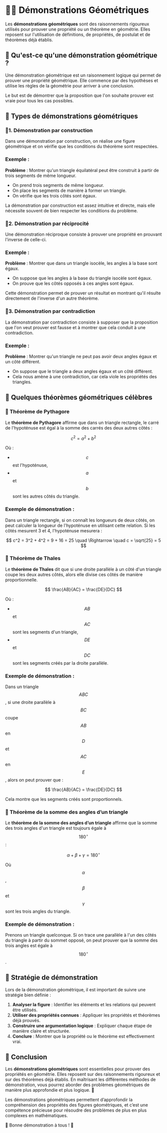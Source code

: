 


# 🧑‍🏫 Démonstrations Géométriques

Les **démonstrations géométriques** sont des raisonnements rigoureux utilisés pour prouver une propriété ou un théorème en géométrie. Elles reposent sur l'utilisation de définitions, de propriétés, de postulat et de théorèmes déjà établis.



## 🔹 Qu'est-ce qu'une démonstration géométrique ?

Une démonstration géométrique est un raisonnement logique qui permet de prouver une propriété géométrique. Elle commence par des hypothèses et utilise les règles de la géométrie pour arriver à une conclusion.

Le but est de démontrer que la proposition que l'on souhaite prouver est vraie pour tous les cas possibles.



## 🔸 Types de démonstrations géométriques

### 🔸1. **Démonstration par construction**

Dans une démonstration par construction, on réalise une figure géométrique et on vérifie que les conditions du théorème sont respectées.

### Exemple :

**Problème** : Montrer qu'un triangle équilatéral peut être construit à partir de trois segments de même longueur.

- On prend trois segments de même longueur.
- On place les segments de manière à former un triangle.
- On vérifie que les trois côtés sont égaux.

La démonstration par construction est assez intuitive et directe, mais elle nécessite souvent de bien respecter les conditions du problème.



### 🔸2. **Démonstration par réciprocité**

Une démonstration réciproque consiste à prouver une propriété en prouvant l'inverse de celle-ci. 

### Exemple :

**Problème** : Montrer que dans un triangle isocèle, les angles à la base sont égaux.

- On suppose que les angles à la base du triangle isocèle sont égaux.
- On prouve que les côtés opposés à ces angles sont égaux.

Cette démonstration permet de prouver un résultat en montrant qu'il résulte directement de l'inverse d'un autre théorème.



### 🔸3. **Démonstration par contradiction**

La démonstration par contradiction consiste à supposer que la proposition que l'on veut prouver est fausse et à montrer que cela conduit à une contradiction.

### Exemple :

**Problème** : Montrer qu'un triangle ne peut pas avoir deux angles égaux et un côté différent.

- On suppose que le triangle a deux angles égaux et un côté différent.
- Cela nous amène à une contradiction, car cela viole les propriétés des triangles.



## 🔹 Quelques théorèmes géométriques célèbres

### 🔸 Théorème de Pythagore

Le **théorème de Pythagore** affirme que dans un triangle rectangle, le carré de l'hypoténuse est égal à la somme des carrés des deux autres côtés :

$$
c^2 = a^2 + b^2
$$

Où :
- $$c$$ est l'hypoténuse,
- $$a$$ et $$b$$ sont les autres côtés du triangle.

### Exemple de démonstration :
Dans un triangle rectangle, si on connaît les longueurs de deux côtés, on peut calculer la longueur de l'hypoténuse en utilisant cette relation. Si les côtés mesurent 3 et 4, l'hypoténuse mesurera :

$$
c^2 = 3^2 + 4^2 = 9 + 16 = 25 \quad \Rightarrow \quad c = \sqrt{25} = 5
$$



### 🔸 Théorème de Thales

Le **théorème de Thales** dit que si une droite parallèle à un côté d'un triangle coupe les deux autres côtés, alors elle divise ces côtés de manière proportionnelle.

$$
\frac{AB}{AC} = \frac{DE}{DC}
$$

Où :
- $$AB$$ et $$AC$$ sont les segments d'un triangle,
- $$DE$$ et $$DC$$ sont les segments créés par la droite parallèle.

### Exemple de démonstration :

Dans un triangle $$ABC$$, si une droite parallèle à $$BC$$ coupe $$AB$$ en $$D$$ et $$AC$$ en $$E$$, alors on peut prouver que :

$$
\frac{AB}{AC} = \frac{DE}{DC}
$$

Cela montre que les segments créés sont proportionnels.



### 🔸 Théorème de la somme des angles d’un triangle

Le **théorème de la somme des angles d’un triangle** affirme que la somme des trois angles d'un triangle est toujours égale à $$180^\circ$$ :

$$
\alpha + \beta + \gamma = 180^\circ
$$

Où $$\alpha$$, $$\beta$$ et $$\gamma$$ sont les trois angles du triangle.

### Exemple de démonstration :
Prenons un triangle quelconque. Si on trace une parallèle à l'un des côtés du triangle à partir du sommet opposé, on peut prouver que la somme des trois angles est égale à $$180^\circ$$.



## 🔸 Stratégie de démonstration

Lors de la démonstration géométrique, il est important de suivre une stratégie bien définie :

1. **Analyser la figure** : Identifier les éléments et les relations qui peuvent être utilisés.
2. **Utiliser des propriétés connues** : Appliquer les propriétés et théorèmes déjà prouvés.
3. **Construire une argumentation logique** : Expliquer chaque étape de manière claire et structurée.
4. **Conclure** : Montrer que la propriété ou le théorème est effectivement vrai.



## 🔹 Conclusion

Les **démonstrations géométriques** sont essentielles pour prouver des propriétés en géométrie. Elles reposent sur des raisonnements rigoureux et sur des théorèmes déjà établis. En maîtrisant les différentes méthodes de démonstration, vous pourrez aborder des problèmes géométriques de manière plus approfondie et plus logique. 🧠

Les démonstrations géométriques permettent d’approfondir la compréhension des propriétés des figures géométriques, et c’est une compétence précieuse pour résoudre des problèmes de plus en plus complexes en mathématiques.

🎉 Bonne démonstration à tous ! 🌟

